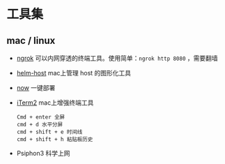 #  工具集

## mac / linux

- [ngrok](https://ngrok.com/) 可以内网穿透的终端工具。使用简单：`ngrok http 8080` ，需要翻墙

- [helm-host]([https://itunes.apple.com/cn/app/helm-hosts-%E6%96%87%E4%BB%B6%E7%AE%A1%E7%90%86/id1099472017?mt=12](https://itunes.apple.com/cn/app/helm-hosts-文件管理/id1099472017?mt=12)) mac上管理 host 的图形化工具

- [now](https://zeit.co/dashboard) 一键部署

- [iTerm2](https://www.iterm2.com/) mac上增强终端工具

  ```shell
  Cmd + enter 全屏
  cmd + d 水平分屏
  cmd + shift + e 时间线
  cmd + shift + h 粘贴板历史
  ```

- Psiphon3 科学上网

